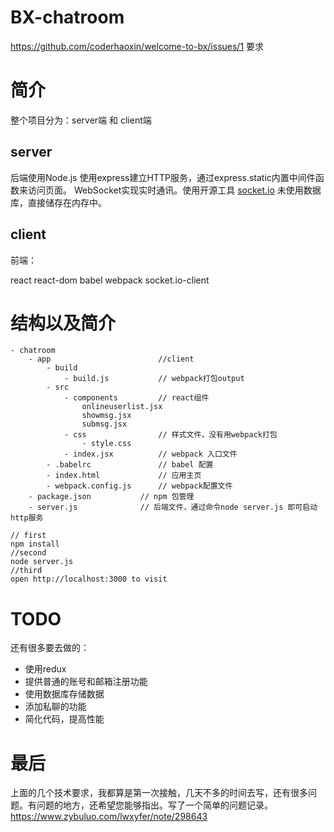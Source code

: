# BX-chatroom

https://github.com/coderhaoxin/welcome-to-bx/issues/1  要求

# 简介

整个项目分为：server端 和 client端 

## server

后端使用Node.js
使用express建立HTTP服务，通过express.static内置中间件函数来访问页面。
WebSocket实现实时通讯。使用开源工具 [socket.io](http://socket.io/)
未使用数据库，直接储存在内存中。

## client

前端：

react
react-dom
babel
webpack
socket.io-client

# 结构以及简介


```
- chatroom
    - app                        //client 
        - build
            - build.js           // webpack打包output
        - src
            - components         // react组件
                onlineuserlist.jsx
                showmsg.jsx
                submsg.jsx
            - css                // 样式文件，没有用webpack打包
                - style.css
            - index.jsx          // webpack 入口文件
        - .babelrc               // babel 配置
        - index.html             // 应用主页
        - webpack.config.js      // webpack配置文件
    - package.json           // npm 包管理
    - server.js              // 后端文件，通过命令node server.js 即可启动http服务
```

```
// first
npm install
//second
node server.js
//third
open http://localhost:3000 to visit
```

# TODO

还有很多要去做的：

- 使用redux
- 提供普通的账号和邮箱注册功能
- 使用数据库存储数据
- 添加私聊的功能
- 简化代码，提高性能


# 最后

上面的几个技术要求，我都算是第一次接触，几天不多的时间去写，还有很多问题。有问题的地方，还希望您能够指出。写了一个简单的问题记录。https://www.zybuluo.com/lwxyfer/note/298643